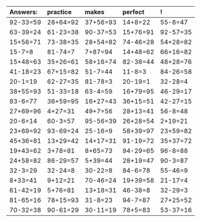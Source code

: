 | Answers: | practice | makes | perfect | ! |
| :--- | :--- | :--- | :--- | :--- |
| 92-33=59 | 28+64=92 | 37+56=93 | 14+8=22 | 55-8=47 | 
| 63-39=24 | 61-23=38 | 90-37=53 | 15+76=91 | 92-57=35 | 
| 15+56=71 | 73-38=35 | 28+54=82 | 74-46=28 | 54+28=82 | 
| 15-7=8 | 81-74=7 | 7+87=94 | 14+48=62 | 66+16=82 | 
| 15+48=63 | 35+26=61 | 58+16=74 | 82-38=44 | 48+28=76 | 
| 41-18=23 | 67+15=82 | 51-7=44 | 11-8=3 | 84-26=58 | 
| 20-1=19 | 62-27=35 | 81-78=3 | 20-19=1 | 32-28=4 | 
| 38+55=93 | 51-33=18 | 63-4=59 | 16+79=95 | 46-29=17 | 
| 83-6=77 | 36+59=95 | 16+27=43 | 36+15=51 | 42-27=15 | 
| 27+69=96 | 4+27=31 | 49+7=56 | 28+13=41 | 56-8=48 | 
| 20-6=14 | 60-3=57 | 95-56=39 | 26+28=54 | 2+19=21 | 
| 23+69=92 | 93-69=24 | 25-16=9 | 58+39=97 | 23+59=82 | 
| 45+36=81 | 13+29=42 | 14+17=31 | 91-19=72 | 35+37=72 | 
| 19+43=62 | 3+78=81 | 8+65=73 | 94-29=65 | 96-8=88 | 
| 24+58=82 | 86-29=57 | 5+39=44 | 28+19=47 | 90-3=87 | 
| 32-3=29 | 32-24=8 | 30-22=8 | 84-6=78 | 55-46=9 | 
| 8+33=41 | 9+12=21 | 70-46=24 | 19+39=58 | 21-17=4 | 
| 61-42=19 | 5+76=81 | 13+18=31 | 46-38=8 | 32-29=3 | 
| 81-65=16 | 78+15=93 | 31-8=23 | 94-7=87 | 27+25=52 | 
| 70-32=38 | 90-61=29 | 30-11=19 | 78+5=83 | 53-37=16 | 
